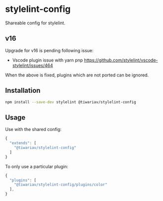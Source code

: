 # stylelint-config

Shareable config for stylelint.

## v16

Upgrade for v16 is pending following issue:

- Vscode plugin issue with yarn pnp
  <https://github.com/stylelint/vscode-stylelint/issues/464>

When the above is fixed, plugins which are not ported can be ignored.

## Installation

```bash
npm install --save-dev stylelint @tiwariav/stylelint-config
```

## Usage

Use with the shared config:

```javascript
{
  "extends": [
    "@tiwariav/stylelint-config"
  ]
}
```

To only use a particular plugin:

```javascript
{
  "plugins": [
    "@tiwariav/stylelint-config/plugins/color"
  ],
}
```
